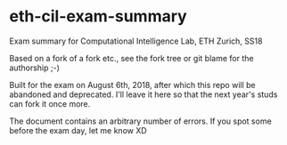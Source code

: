 # eth-cil-exam-summary
Exam summary for Computational Intelligence Lab, ETH Zurich, SS18

Based on a fork of a fork etc., see the fork tree or git blame for the authorship ;-)

Built for the exam on August 6th, 2018, after which this repo will be abandoned and deprecated. I'll leave it here so that the next year's studs can fork it once more.

The document contains an arbitrary number of errors. If you spot some before the exam day, let me know XD
